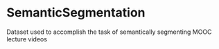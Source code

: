 # SemanticSegmentation
Dataset used to accomplish the task of semantically segmenting MOOC lecture videos
